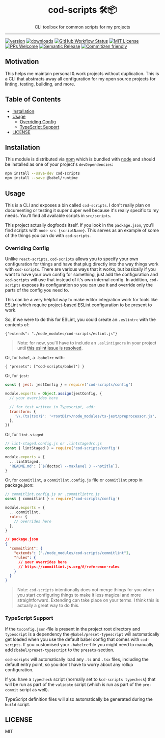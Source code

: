 <div align="center">
<h1>cod-scripts 🛠📦</h1>

<p>CLI toolbox for common scripts for my projects</p>
</div>

---

<!-- prettier-ignore-start -->
[![version][version-badge]][package]
[![downloads][downloads-badge]][npmcharts]
[![GitHub Workflow Status][actions-badge]][actions-badge]
[![MIT License][license-badge]][license]
[![PRs Welcome][prs-badge]][prs]
[![Semantic Release][semantic-release-badge]][semantic-release]
[![Commitizen friendly][commitizen-badge]][commitizen]
<!-- prettier-ignore-end -->

## Motivation

This helps me maintain personal & work projects without duplication. This is a
CLI that abstracts away all configuration for my open source projects for
linting, testing, building, and more.

## Table of Contents

<!-- START doctoc generated TOC please keep comment here to allow auto update -->
<!-- DON'T EDIT THIS SECTION, INSTEAD RE-RUN doctoc TO UPDATE -->

- [Installation](#installation)
- [Usage](#usage)
  - [Overriding Config](#overriding-config)
  - [TypeScript Support](#typescript-support)
- [LICENSE](#license)

<!-- END doctoc generated TOC please keep comment here to allow auto update -->

## Installation

This module is distributed via [npm][npm] which is bundled with [node][node] and
should be installed as one of your project's `devDependencies`:

```sh
npm install --save-dev cod-scripts
npm install --save @babel/runtime
```

## Usage

This is a CLI and exposes a bin called `cod-scripts`. I don't really plan on
documenting or testing it super duper well because it's really specific to my
needs. You'll find all available scripts in `src/scripts`.

This project actually dogfoods itself. If you look in the `package.json`, you'll
find scripts with `node src {scriptName}`. This serves as an example of some of
the things you can do with `cod-scripts`.

### Overriding Config

Unlike `react-scripts`, `cod-scripts` allows you to specify your own
configuration for things and have that plug directly into the way things work
with `cod-scripts`. There are various ways that it works, but basically if you
want to have your own config for something, just add the configuration and
`cod-scripts` will use that instead of it's own internal config. In addition,
`cod-scripts` exposes its configuration so you can use it and override only the
parts of the config you need to.

This can be a very helpful way to make editor integration work for tools like
ESLint which require project-based ESLint configuration to be present to work.

So, if we were to do this for ESLint, you could create an `.eslintrc` with the
contents of:

```
{"extends": "./node_modules/cod-scripts/eslint.js"}
```

> Note: for now, you'll have to include an `.eslintignore` in your project until
> [this eslint issue is resolved](https://github.com/eslint/eslint/issues/9227).

Or, for `babel`, a `.babelrc` with:

```
{ "presets": ["cod-scripts/babel"] }
```

Or, for `jest`:

```js
const { jest: jestConfig } = require('cod-scripts/config')

module.exports = Object.assign(jestConfig, {
  // your overrides here

  // for test written in Typescript, add:
  transform: {
    '\\.(ts|tsx)$': '<rootDir>/node_modules/ts-jest/preprocessor.js',
  },
})
```

Or, for `lint-staged`:

```js
// lint-staged.config.js or .lintstagedrc.js
const { lintStaged } = require('cod-scripts/config')

module.exports = {
  ...lintStaged,
  'README.md': [`${doctoc} --maxlevel 3 --notitle`],
}
```

Or, for `commitlint`, a `commitlint.config.js` file or `commitlint` prop in
package.json:

```js
// commitlint.config.js or .commitlintrc.js
const { commitlint } = require('cod-scripts/config')

module.exports = {
  ...commitlint,
  rules: {
    // overrides here
  },
}
```

```json
// package.json
{
  "commitlint": {
    "extends": ["./node_modules/cod-scripts/commitlint"],
    "rules": {
      // your overrides here
      // https://commitlint.js.org/#/reference-rules
    }
  }
}
```

> Note: `cod-scripts` intentionally does not merge things for you when you start
> configuring things to make it less magical and more straightforward. Extending
> can take place on your terms. I think this is actually a great way to do this.

### TypeScript Support

If the `tsconfig.json`-file is present in the project root directory and
`typescript` is a dependency the `@babel/preset-typescript` will automatically
get loaded when you use the default babel config that comes with `cod-scripts`.
If you customised your `.babelrc`-file you might need to manually add
`@babel/preset-typescript` to the `presets`-section.

`cod-scripts` will automatically load any `.ts` and `.tsx` files, including the
default entry point, so you don't have to worry about any rollup configuration.

If you have a `typecheck` script (normally set to `kcd-scripts typecheck`) that
will be run as part of the `validate` script (which is run as part of the
`pre-commit` script as well).

TypeScript definition files will also automatically be generated during the
`build` script.

## LICENSE

MIT

<!-- prettier-ignore-start -->
[npm]: https://www.npmjs.com
[node]: https://nodejs.org
[semantic-release]: https://github.com/semantic-release/semantic-release
[semantic-release-badge]: https://img.shields.io/badge/%20%20%F0%9F%93%A6%F0%9F%9A%80-semantic--release-e10079.svg
[prs]: http://makeapullrequest.com
[prs-badge]: https://img.shields.io/badge/PRs-welcome-brightgreen.svg?style=flat-square
[commitizen]: http://commitizen.github.io/cz-cli/
[commitizen-badge]: https://img.shields.io/badge/commitizen-friendly-brightgreen.svg
[npmcharts]: http://npmcharts.com/compare/cod-scripts
[version-badge]: https://img.shields.io/npm/v/cod-scripts.svg?style=flat-square
[package]: https://www.npmjs.com/package/cod-scripts
[downloads-badge]: https://img.shields.io/npm/dm/cod-scripts.svg?style=flat-square
[license-badge]: https://img.shields.io/npm/l/cod-scripts.svg?style=flat-square
[license]: https://github.com/codfish/cod-scripts/blob/master/LICENSE
[actions]: https://github.com/codfish/cod-scripts/actions
[actions-badge]: https://img.shields.io/github/workflow/status/codfish/cod-scripts/Release/master
<!-- prettier-ignore-end -->
